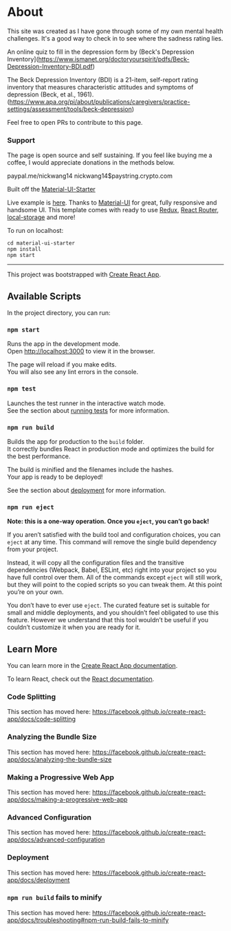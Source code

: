 # About
This site was created as I have gone through some of my own mental health challenges. It's a good way to check in to see where the sadness rating lies.

An online quiz to fill in the depression form by (Beck's Depression Inventory](https://www.ismanet.org/doctoryourspirit/pdfs/Beck-Depression-Inventory-BDI.pdf)

The Beck Depression Inventory (BDI) is a 21-item, self-report rating inventory that measures characteristic attitudes and symptoms of depression (Beck, et al., 1961).  (https://www.apa.org/pi/about/publications/caregivers/practice-settings/assessment/tools/beck-depression)

Feel free to open PRs to contribute to this page.


### Support
The page is open source and self sustaining. If you feel like buying me a coffee, I would appreciate donations in the methods below.

paypal.me/nickwang14
nickwang14$paystring.crypto.com



Built off the [Material-UI-Starter](github.com/yunusemredilber/material-ui-starter)

Live example is [here](https://codesandbox.io/s/github/yunusemredilber/material-ui-starter).
Thanks to [Material-UI](https://github.com/mui-org/material-ui) for great, fully responsive and handsome UI.
This template comes with ready to use [Redux](https://github.com/reduxjs/redux), [React Router](https://github.com/ReactTraining/react-router), [local-storage](https://github.com/bevacqua/local-storage) and more!

To run on localhost:
```
cd material-ui-starter
npm install
npm start
 ```


---
This project was bootstrapped with [Create React App](https://github.com/facebook/create-react-app).

## Available Scripts

In the project directory, you can run:

### `npm start`

Runs the app in the development mode.<br>
Open [http://localhost:3000](http://localhost:3000) to view it in the browser.

The page will reload if you make edits.<br>
You will also see any lint errors in the console.

### `npm test`

Launches the test runner in the interactive watch mode.<br>
See the section about [running tests](https://facebook.github.io/create-react-app/docs/running-tests) for more information.

### `npm run build`

Builds the app for production to the `build` folder.<br>
It correctly bundles React in production mode and optimizes the build for the best performance.

The build is minified and the filenames include the hashes.<br>
Your app is ready to be deployed!

See the section about [deployment](https://facebook.github.io/create-react-app/docs/deployment) for more information.

### `npm run eject`

**Note: this is a one-way operation. Once you `eject`, you can’t go back!**

If you aren’t satisfied with the build tool and configuration choices, you can `eject` at any time. This command will remove the single build dependency from your project.

Instead, it will copy all the configuration files and the transitive dependencies (Webpack, Babel, ESLint, etc) right into your project so you have full control over them. All of the commands except `eject` will still work, but they will point to the copied scripts so you can tweak them. At this point you’re on your own.

You don’t have to ever use `eject`. The curated feature set is suitable for small and middle deployments, and you shouldn’t feel obligated to use this feature. However we understand that this tool wouldn’t be useful if you couldn’t customize it when you are ready for it.

## Learn More

You can learn more in the [Create React App documentation](https://facebook.github.io/create-react-app/docs/getting-started).

To learn React, check out the [React documentation](https://reactjs.org/).

### Code Splitting

This section has moved here: https://facebook.github.io/create-react-app/docs/code-splitting

### Analyzing the Bundle Size

This section has moved here: https://facebook.github.io/create-react-app/docs/analyzing-the-bundle-size

### Making a Progressive Web App

This section has moved here: https://facebook.github.io/create-react-app/docs/making-a-progressive-web-app

### Advanced Configuration

This section has moved here: https://facebook.github.io/create-react-app/docs/advanced-configuration

### Deployment

This section has moved here: https://facebook.github.io/create-react-app/docs/deployment

### `npm run build` fails to minify

This section has moved here: https://facebook.github.io/create-react-app/docs/troubleshooting#npm-run-build-fails-to-minify
